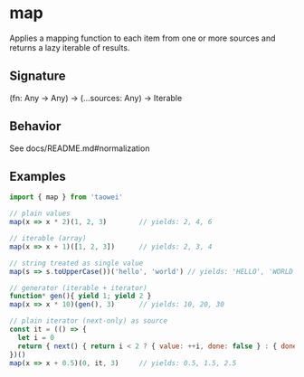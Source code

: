 # map

Applies a mapping function to each item from one or more sources and returns a lazy iterable of results.

## Signature
(fn: Any -> Any) -> (...sources: Any) -> Iterable

## Behavior
See docs/README.md#normalization

## Examples
```javascript
import { map } from 'taowei'

// plain values
map(x => x * 2)(1, 2, 3)        // yields: 2, 4, 6

// iterable (array)
map(x => x + 1)([1, 2, 3])      // yields: 2, 3, 4

// string treated as single value
map(s => s.toUpperCase())('hello', 'world') // yields: 'HELLO', 'WORLD'

// generator (iterable + iterator)
function* gen(){ yield 1; yield 2 }
map(x => x * 10)(gen(), 3)      // yields: 10, 20, 30

// plain iterator (next-only) as source
const it = (() => {
  let i = 0
  return { next() { return i < 2 ? { value: ++i, done: false } : { done: true } } }
})()
map(x => x + 0.5)(0, it, 3)     // yields: 0.5, 1.5, 2.5
```